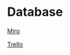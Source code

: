 # Database

[Miro](https://miro.com/welcomeonboard/ZXh0UE0xSzg3dHM3ai9KeUU2Z0JkMjJyRVFwaGJRRU1JUlJVYVRWQjl5azZRVTBpZzgxRC9scHVKVVRjZlJMOUhnemU0TzF0YzhqZWJLMGEvRnc4b3dMZzI0OWsvSis1dDVhYXlCYmx5bER1ZGcyMi9TYUp5YjlFL1FEQWVUWERzVXVvMm53MW9OWFg5bkJoVXZxdFhRPT0hdjE=?share_link_id=795316296577)

[Trello](https://trello.com/invite/b/68af0137174495270a74ca0c/ATTIfe95eba66378cbb83fc0b8de30b05a1b1F519CCA/database-ting)


